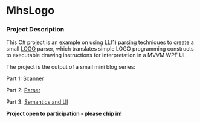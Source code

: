 # MhsLogo

### Project Description

This C# project is an example on using LL(1) parsing techniques to create a small [LOGO](http://en.wikipedia.org/wiki/Logo_(programming_language)) parser, which translates simple LOGO programming constructs to executable drawing instructions for interpretation in a MVVM WPF UI.

The project is the output of a small mini blog series:

Part 1: [Scanner](http://blog.strongminds.dk/post/2012/11/30/Writing-a-small-parser-interpreter-(Part-1))

Part 2: [Parser](http://blog.strongminds.dk/post/2012/12/07/Writing-(Part-2-Parser))

Part 3: [Semantics and UI](http://blog.strongminds.dk/post/2013/01/20/Writing-a-small-parser-interpreter-(Part-3-Semantic-processing-and-simple-WPF-MVVM-UI))

**Project open to participation - please chip in!**
